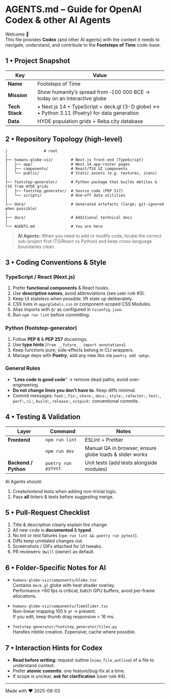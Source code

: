 # AGENTS.md – Guide for OpenAI Codex & other AI Agents

Welcome 👋  
This file provides **Codex** (and other AI agents) with the context it needs to navigate, understand, and contribute to the **Footsteps of Time** code-base.

## 1 • Project Snapshot

| Key             | Value |
|-----------------|-------|
| **Name**        | Footsteps of Time |
| **Mission**     | Show humanity’s spread from ‑100 000 BCE → today on an interactive globe |
| **Tech Stack**  | • Next.js 14 + TypeScript + deck.gl (3-D globe) ↔<br>• Python 3.11 (Poetry) for data generation |
| **Data**        | HYDE population grids + Reba city database |

## 2 • Repository Topology (high-level)

```
/                # root
│
├── humans-globe-viz/        # Next.js front-end (TypeScript)
│   ├── app/                 # Next 14 app-router pages
│   ├── components/          # React/TSX UI components
│   └── public/              # Static assets (e.g. textures, icons)
│
├── footstep-generator/      # Python package that builds mbtiles & CSV from HYDE grids
│   ├── footstep_generator/  # Source code (PEP 517)
│   └── scripts/             # One-off data utilities
│
├── data/                    # Generated artefacts (large; git-ignored when possible)
│
├── docs/                    # Additional technical docs
│
└── AGENTS.md                # You are here
```

> **AI Agents:** When you need to add or modify code, locate the correct sub-project first (TS/React vs Python) and keep cross-language boundaries clean.

## 3 • Coding Conventions & Style

### TypeScript / React (Next.js)
1. Prefer **functional components** & React hooks.
2. Use **descriptive names**; avoid abbreviations (see user rule #3).
3. Keep UI stateless when possible; lift state up deliberately.
4. CSS lives in `app/globals.css` or component-scoped CSS Modules.
5. Alias imports with `@/` as configured in `tsconfig.json`.
6. Run `npm run lint` before committing.

### Python (footstep-generator)
1. Follow **PEP 8** & **PEP 257** docstrings.
2. Use **type hints** (`from __future__ import annotations`).
3. Keep functions pure; side-effects belong in CLI wrappers.
4. Manage deps with **Poetry**; add any new libs via `poetry add <pkg>`.

### General Rules
- “**Less code is good code**” → remove dead paths, avoid over-engineering.
- **Do not change lines you don’t have to.** Keep diffs minimal.
- Commit messages: `feat:`, `fix:`, `chore:`, `docs:`, `style:`, `refactor:`, `test:`, `perf:`, `ci:`, `build:`, `release:`, `nitpick:` conventional commits.

## 4 • Testing & Validation

| Layer  | Command | Notes |
|--------|---------|-------|
| **Frontend** | `npm run lint` | ESLint + Prettier
| | `npm run dev` | Manual QA in browser; ensure globe loads & slider works
| **Backend / Python** | `poetry run pytest` | Unit tests (add tests alongside modules)

AI Agents should:
1. Create/extend tests when adding non-trivial logic.
2. Pass **all** linters & tests before suggesting merge.

## 5 • Pull-Request Checklist

1. Title & description clearly explain the change.
2. All new code is **documented** & **typed**.
3. No lint or test failures (`npm run lint && poetry run pytest`).
4. Diffs keep unrelated changes out.
5. Screenshots / GIFs attached for UI tweaks.
6. PR reviewers: `@will` (owner) as default.

## 6 • Folder-Specific Notes for AI

- `humans-globe-viz/components/Globe.tsx`  
  Contains `deck.gl` globe with heat shader overlay.  
  Performance >60 fps is critical; batch GPU buffers, avoid per-frame allocations.

- `humans-globe-viz/components/TimeSlider.tsx`  
  Non-linear mapping 100 k yr → present.  
  If you edit, keep thumb drag responsive < 16 ms.

- `footstep-generator/footstep_generator/tiles.py`  
  Handles mbtile creation. Expensive; cache where possible.

## 7 • Interaction Hints for Codex

- **Read before writing**: request outline (`view_file_outline`) of a file to understand context.
- Prefer **atomic commits**: one feature/bug-fix at a time.
- If scope is unclear, **ask for clarification** (user rule #4).

---
Made with ❤️ 2025-08-03
